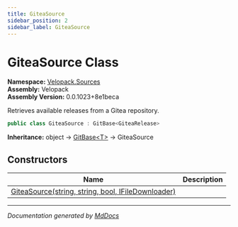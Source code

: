 ```yaml
---
title: GiteaSource
sidebar_position: 2
sidebar_label: GiteaSource
---
```

<!--  
  <auto-generated>   
    The contents of this file were generated by a tool.  
    Changes to this file may be list if the file is regenerated  
  </auto-generated>   
-->

# GiteaSource Class

**Namespace:** [Velopack.Sources](../index.md)  
**Assembly:** Velopack  
**Assembly Version:** 0.0.1023+8e1beca

Retrieves available releases from a Gitea repository.

```csharp
public class GiteaSource : GitBase<GiteaRelease>
```

**Inheritance:** object → [GitBase\<T\>](../GitBase-1/index.md) → GiteaSource

## Constructors

| Name                                                                        | Description |
| --------------------------------------------------------------------------- | ----------- |
| [GiteaSource(string, string, bool, IFileDownloader)](constructors/index.md) |             |

___

*Documentation generated by [MdDocs](https://github.com/ap0llo/mddocs)*

